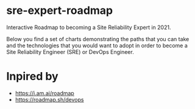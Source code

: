 # sre-expert-roadmap
Interactive Roadmap to becoming a Site Reliability Expert in 2021. 

Below you find a set of charts demonstrating the paths that you can take and the technologies that you would want to adopt in order to become a Site Reliability Engineer (SRE) or DevOps Engineer.

# Inpired by
- https://i.am.ai/roadmap
- https://roadmap.sh/devops 
